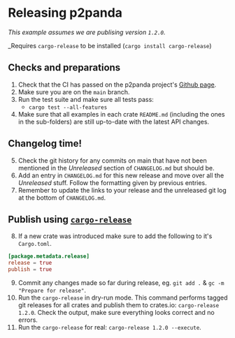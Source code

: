 # Releasing p2panda

_This example assumes we are publising version `1.2.0`._

\_Requires `cargo-release` to be installed (`cargo install cargo-release`)

## Checks and preparations

1. Check that the CI has passed on the p2panda project's
   [Github page](https://github.com/p2panda/p2panda).
2. Make sure you are on the `main` branch.
3. Run the test suite and make sure all tests pass:
   - `cargo test --all-features`
4. Make sure that all examples in each crate `README.md` (including the ones in the
   sub-folders) are still up-to-date with the latest API changes.

## Changelog time!

5. Check the git history for any commits on main that have not been mentioned
   in the _Unreleased_ section of `CHANGELOG.md` but should be.
6. Add an entry in `CHANGELOG.md` for this new release and move over all the
   _Unreleased_ stuff. Follow the formatting given by previous entries.
7. Remember to update the links to your release and the unreleased git log at
   the bottom of `CHANGELOG.md`.

## Publish using [`cargo-release`](https://github.com/crate-ci/cargo-release)

8. If a new crate was introduced make sure to add the following to it's `Cargo.toml`.

```toml
[package.metadata.release]
release = true
publish = true
```

9. Commit any changes made so far during release, eg. `git add .` & `gc -m "Prepare for release"`.
10. Run the `cargo-release` in dry-run mode. This command performs tagged git releases for all
   crates and publish them to crates.io: `cargo-release 1.2.0`. Check the output, make sure
   everything looks correct and no errors.
11. Run the `cargo-release` for real:
    `cargo-release 1.2.0 --execute`.

